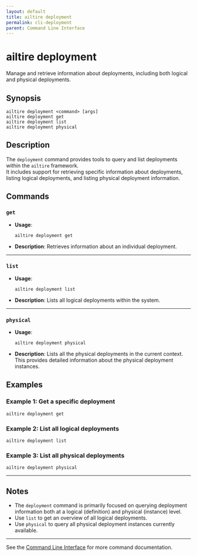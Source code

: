 ```yaml
---
layout: default
title: ailtire deployment
permalink: cli-deployment
parent: Command Line Interface
---
```


# ailtire deployment

Manage and retrieve information about deployments, including both logical and physical deployments.

## Synopsis

```shell
ailtire deployment <command> [args]
ailtire deployment get
ailtire deployment list
ailtire deployment physical
```

## Description

The `deployment` command provides tools to query and list deployments within the `ailtire` framework.  
It includes support for retrieving specific information about deployments, listing logical deployments, and listing physical deployment information.

## Commands

### `get`
- **Usage**:
  ```shell
  ailtire deployment get
  ```
- **Description**:
  Retrieves information about an individual deployment.

---

### `list`
- **Usage**:
  ```shell
  ailtire deployment list
  ```
- **Description**:
  Lists all logical deployments within the system.

---

### `physical`
- **Usage**:
  ```shell
  ailtire deployment physical
  ```
- **Description**:
  Lists all the physical deployments in the current context. This provides detailed information about the physical deployment instances.

## Examples

### Example 1: Get a specific deployment
```shell
ailtire deployment get
```

### Example 2: List all logical deployments
```shell
ailtire deployment list
```

### Example 3: List all physical deployments
```shell
ailtire deployment physical
```

---

## Notes

- The `deployment` command is primarily focused on querying deployment information both at a logical (definition) and physical (instance) level.
- Use `list` to get an overview of all logical deployments.
- Use `physical` to query all physical deployment instances currently available.

---

See the [Command Line Interface](commandline) for more command documentation.